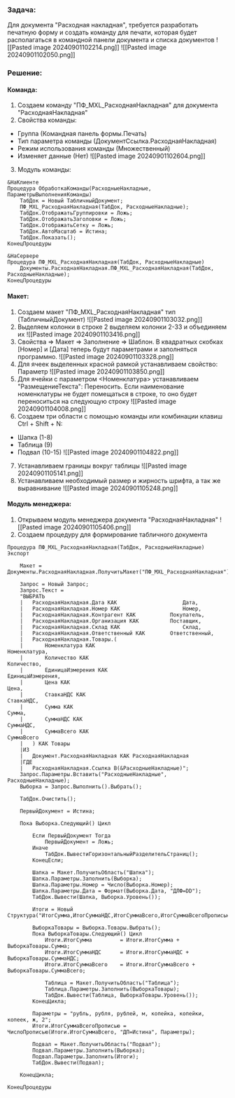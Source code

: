 ### Задача:
Для документа "Расходная накладная", требуется разработать печатную форму и создать команду для печати, которая будет располагаться в командной панели документа и списка документов
![[Pasted image 20240901102214.png]]
![[Pasted image 20240901102050.png]]
### Решение:
#### Команда:
1. Создаем команду "ПФ_MXL_РасходнаяНакладная" для документа "РасходнаяНакладная"
2. Свойства команды:
- Группа (Командная панель формы.Печать)
- Тип параметра команды (ДокументСсылка.РасходнаяНакладная)
- Режим использования команды (Множественный)
- Изменяет данные (Нет)
![[Pasted image 20240901102604.png]]
3. Модуль команды:
```bsl
&НаКлиенте
Процедура ОбработкаКоманды(РасходныеНакладные, ПараметрыВыполненияКоманды)
	ТабДок = Новый ТабличныйДокумент;
	ПФ_MXL_РасходнаяНакладная(ТабДок, РасходныеНакладные);
	ТабДок.ОтображатьГруппировки = Ложь;
	ТабДок.ОтображатьЗаголовки = Ложь;
	ТабДок.ОтображатьСетку = Ложь;
	ТабДок.АвтоМасштаб = Истина;
	ТабДок.Показать();
КонецПроцедуры

&НаСервере
Процедура ПФ_MXL_РасходнаяНакладная(ТабДок, РасходныеНакладные)
	Документы.РасходнаяНакладная.ПФ_MXL_РасходнаяНакладная(ТабДок, РасходныеНакладные);
КонецПроцедуры
```
#### Макет:
1. Создаем макет "ПФ_MXL_РасходнаяНакладная" тип (ТабличныйДокумент)
![[Pasted image 20240901103032.png]]
2. Выделяем колонки в строке 2 выделяем колонки 2-33 и объединяем их
![[Pasted image 20240901103416.png]]
3. Свойства => Макет => Заполнение => Шаблон. В квадратных скобках [Номер] и [Дата] теперь будут параметрами и заполняться программно.
![[Pasted image 20240901103328.png]]
4. Для ячеек выделенных красной рамкой устанавливаем свойство: Параметр
![[Pasted image 20240901103850.png]]
5. Для ячейки с параметром <Номенклатура> устанавливаем "РазмещениеТекста": Переносить. Если наименование номенклатуры не будет помещаться в строке, то оно будет переноситься на следующую строку
![[Pasted image 20240901104008.png]]
6. Создаем три области с помощью команды или комбинации клавиш Ctrl + Shift + N:
- Шапка (1-8)
- Таблица (9)
- Подвал (10-15)
![[Pasted image 20240901104822.png]]
7. Устанавливаем границы вокруг таблицы
![[Pasted image 20240901105141.png]]
8. Устанавливаем необходимый размер и жирность шрифта, а так же выравнивание
![[Pasted image 20240901105248.png]]
#### Модуль менеджера:
1. Открываем модуль менеджера документа "РасходнаяНакладная"
![[Pasted image 20240901105406.png]]
2. Создаем процедуру для формирование табличного документа
```bsl
Процедура ПФ_MXL_РасходнаяНакладная(ТабДок, РасходныеНакладные) Экспорт
	
	Макет = Документы.РасходнаяНакладная.ПолучитьМакет("ПФ_MXL_РасходнаяНакладная");
	
	Запрос = Новый Запрос;
	Запрос.Текст =
	"ВЫБРАТЬ
	|	РасходнаяНакладная.Дата КАК						Дата,
	|	РасходнаяНакладная.Номер КАК					Номер,
	|	РасходнаяНакладная.Контрагент КАК			Покупатель,
	|	РасходнаяНакладная.Организация КАК			Поставщик,
	|	РасходнаяНакладная.Склад КАК					Склад,
	|	РасходнаяНакладная.Ответственный КАК		Ответственный,
	|	РасходнаяНакладная.Товары.(
	|		Номенклатура КАК									Номенклатура,
	|		Количество КАК										Количество,
	|		ЕдиницаИзмерения КАК							ЕдиницаИзмерения,
	|		Цена КАК													Цена,
	|		СтавкаНДС КАК											СтавкаНДС,
	|		Сумма КАК												Сумма,
	|		СуммаНДС КАК											СуммаНДС,
	|		СуммаВсего КАК										СуммаВсего
	|	) КАК Товары
	|ИЗ
	|	Документ.РасходнаяНакладная КАК РасходнаяНакладная
	|ГДЕ
	|	РасходнаяНакладная.Ссылка В(&РасходныеНакладные)";
	Запрос.Параметры.Вставить("РасходныеНакладные", РасходныеНакладные);
	Выборка = Запрос.Выполнить().Выбрать();

	ТабДок.Очистить();

	ПервыйДокумент = Истина;
	
	Пока Выборка.Следующий() Цикл
		
		Если ПервыйДокумент Тогда
			ПервыйДокумент = Ложь;
		Иначе
			ТабДок.ВывестиГоризонтальныйРазделительСтраниц();	
		КонецЕсли; 

		Шапка = Макет.ПолучитьОбласть("Шапка");
		Шапка.Параметры.Заполнить(Выборка);
		Шапка.Параметры.Номер = Число(Выборка.Номер);
		Шапка.Параметры.Дата = Формат(Выборка.Дата, "ДЛФ=DD");
		ТабДок.Вывести(Шапка, Выборка.Уровень());
	
		Итоги = Новый Структура("ИтогСумма,ИтогСуммаНДС,ИтогСуммаВсего,ИтогСуммаВсегоПрописью",0,0,0);

		ВыборкаТовары = Выборка.Товары.Выбрать();
		Пока ВыборкаТовары.Следующий() Цикл
			Итоги.ИтогСумма			= Итоги.ИтогСумма + ВыборкаТовары.Сумма;
			Итоги.ИтогСуммаНДС		= Итоги.ИтогСуммаНДС + ВыборкаТовары.СуммаНДС;
			Итоги.ИтогСуммаВсего	= Итоги.ИтогСуммаВсего + ВыборкаТовары.СуммаВсего;
			
			Таблица = Макет.ПолучитьОбласть("Таблица");
			Таблица.Параметры.Заполнить(ВыборкаТовары);
			ТабДок.Вывести(Таблица, ВыборкаТовары.Уровень());
		КонецЦикла;
		
		Параметры = "рубль, рубля, рублей, м, копейка, копейки, копеек, ж, 2";
		Итоги.ИтогСуммаВсегоПрописью = ЧислоПрописью(Итоги.ИтогСуммаВсего, "ДП=Истина", Параметры); 

		Подвал = Макет.ПолучитьОбласть("Подвал");
		Подвал.Параметры.Заполнить(Выборка);
		Подвал.Параметры.Заполнить(Итоги);
		ТабДок.Вывести(Подвал);
		
	КонецЦикла;
	
КонецПроцедуры
```